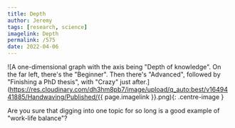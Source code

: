 ```yaml
---
title: Depth
author: Jeremy
tags: [research, science]
imagelink: Depth
permalink: /575
date: 2022-04-06
---
```


![A one-dimensional graph with the axis being "Depth of knowledge". On the far left, there's the "Beginner". Then there's "Advanced", followed by "Finishing a PhD thesis", with "Crazy" just after.](https://res.cloudinary.com/dh3hm8pb7/image/upload/q_auto:best/v1649441885/Handwaving/Published/{{ page.imagelink }}.png){: .centre-image }

Are you sure that digging into one topic for so long is a good example of "work-life balance"?
